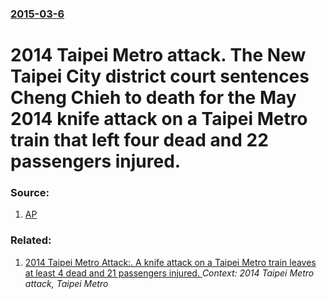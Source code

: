 ### [2015-03-6](/news/2015/03/6/index.md)

# 2014 Taipei Metro attack. The New Taipei City district court sentences Cheng Chieh to death for the May 2014 knife attack on a Taipei Metro train that left four dead and 22 passengers injured. 




### Source:

1. [AP](http://bigstory.ap.org/article/bf81743bdad14535b2288f6da82a6ebd/taiwan-subway-slasher-sentenced-death-killing-4)

### Related:

1. [2014 Taipei Metro Attack:. A knife attack on a Taipei Metro train leaves at least 4 dead and 21 passengers injured. ](/news/2014/05/21/2014-taipei-metro-attack-a-knife-attack-on-a-taipei-metro-train-leaves-at-least-4-dead-and-21-passengers-injured.md) _Context: 2014 Taipei Metro attack, Taipei Metro_
